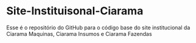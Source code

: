 # Site-Instituisonal-Ciarama
Esse é o repositório do GitHub para o código base do site institucional da Ciarama Maquinas, Ciarama Insumos e Ciarama Fazendas

